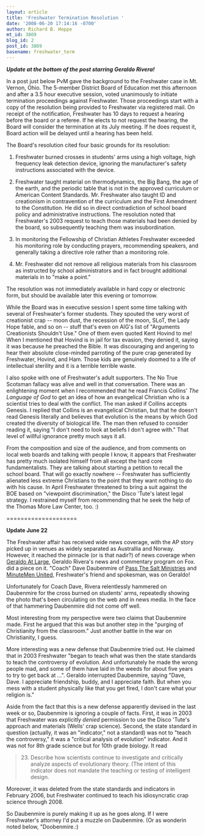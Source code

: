 ```yaml
---
layout: article
title: 'Freshwater Termination Resolution '
date: '2008-06-20 17:14:16 -0700'
author: Richard B. Hoppe
mt_id: 3869
blog_id: 2
post_id: 3869
basename: freshwater_term
---
```

**_Update at the bottom of the post starring Geraldo Rivera!_**

In a post just below PvM gave the background to the Freshwater case in Mt. Vernon, Ohio.  The 5-member District Board of Education met this afternoon and after a 3.5 hour executive session, voted unanimously to initiate termination proceedings against Freshwater.  Those proceedings start with a copy of the resolution being provided to Freshwater via registered mail.  On receipt of the notification, Freshwater has 10 days to request a hearing before the board or a referee.  If he elects to not request the hearing, the Board will consider the termination at its July meeting.  If he does request it, Board action will be delayed until a hearing has been held.

The Board's resolution cited four basic grounds for its resolution:

1.  Freshwater burned crosses in students' arms using a high voltage, high frequency leak detection device, ignoring the manufacturer's safety instructions associated with the device.

2.  Freshwater taught material on thermodynamics, the Big Bang, the age of the earth, and the periodic table that is not in the approved curriculum or American Content Standards.  Mr. Freshwater also taught ID and creationism in contravention of the curriculum and the First Amendment to the Constitution.  He did so in direct contradiction of school board policy and administrative instructions.  The resolution noted that Freshwater's 2003 request to teach those materials had been denied by the board, so subsequently teaching them was insubordination.

3.  In monitoring the Fellowship of Christian Athletes Freshwater exceeded his monitoring role by conducting prayers, recommending speakers, and generally taking a directive role rather than a monitoring role.

4.  Mr. Freshwater did not remove all religious materials from his classroom as instructed by school administrators and in fact brought additional materials in to "make a point."

The resolution was not immediately available in hard copy or electronic form, but should be available later this evening or tomorrow.

While the Board was in executive session I spent some time talking with several of Freshwater's former students.  They spouted the very worst of creationist crap -- moon dust, the recession of the moon, SLoT, the Lady Hope fable, and so on -- stuff that's even on AIG's list of "Arguments Creationists Shouldn't Use."  One of them even quoted Kent Hovind to me!  When I mentioned that Hovind is in jail for tax evasion, they denied it, saying it was because he preached the Bible.  It was discouraging and angering to hear their absolute close-minded parroting of the pure crap generated by Freshwater, Hovind, and Ham.  Those kids are genuinely doomed to a life of intellectual sterility and it is a terrible terrible waste.

I also spoke with one of Freshwater's adult supporters.  The No True Scotsman fallacy was alive and well in that conversation.  There was an enlightening moment when I recommended that he read Francis Collins' _The Language of God_ to get an idea of how an evangelical Christian who is a scientist tries to deal with the conflict.  The man asked if Collins accepts Genesis.  I replied that Collins is an evangelical Christian, but that he doesn't read Genesis literally and believes that evolution is the means by which God created the diversity of biological life.  The man then refused to consider reading it, saying "I don't need to look at beliefs I don't agree with."  That level of willful ignorance pretty much says it all.

From the composition and size of the audience, and from comments on local web boards and talking with people I know, it appears that Freshwater has pretty much isolated himself from all except the hard core fundamentalists.  They are talking about starting a petition to recall the school board.  That will go exactly nowhere -- Freshwater has sufficiently alienated less extreme Christians to the point that they want nothing to do with his cause.  In April Freshwater threatened to bring a suit against the BOE based on "viewpoint discrimination," the Disco 'Tute's latest legal strategy.  I restrained myself from recommending that he seek the help of the Thomas More Law Center, too.  :)

====================

**Update June 22**

The Freshwater affair has received wide news coverage, with the AP story picked up in venues as widely separated as Australlia and Norway.  However, it reached the pinnacle (or is that nadir?) of news coverage when [Geraldo At Large](http://www.foxnews.com/geraldo/), Geraldo Rivera's news and commentary program on Fox. did a piece on it.  "Coach" Dave Daubenmire of [Pass The Salt Ministries](http://www.ptsalt.com/) and [MinuteMen United](http://www.minutemenunited.org/), Freshwater's friend and spokesman, was on Geraldo!

Unfortunately for Coach Dave, Rivera relentlessly hammered on Daubenmire for the cross burned on students' arms, repeatedly showing the photo that's been circulating on the web and in news media.  In the face of that hammering Daubenmire did not come off well.

Most interesting from my perspective were two claims that Daubenmire made.  First he argued that this was but another step in the "purging of Christianity from the classroom."  Just another battle in the war on Christianity, I guess.

More interesting was a new defense that Daubenmire tried out.  He claimed that in 2003 Freshwater "began to teach what was then the state standards to teach the controversy of evolution.  And unfortunately he made the wrong people mad, and some of them have laid in the weeds for about five years to try to get back at ...".  Geraldo interrupted Daubenmire, saying "Dave, Dave.  I appreciate friendship, buddy, and I appreciate faith.  But when you mess with a student physically like that you get fired, I don't care what your religion is."

Aside from the fact that this is a new defense apparently devised in the last week or so, Daubenmire is ignoring a couple of facts.  First, it was in 2003 that Freshwater was explicitly _denied_ permission to use the Disco 'Tute's approach and materials (Wells' crap science).  Second, the state standard in question (actually, it was an "indicator," not a standard) was not to "teach the controversy," it was a "critical analysis of evolution" indicator.  And it was not for 8th grade science but for 10th grade biology.  It read

> 23. Describe how scientists continue to investigate and critically analyze aspects of evolutionary theory. (The intent of this indicator does not mandate the teaching or testing of intelligent design.

Moreover, it was deleted from the state standards and indicators in February 2006, but Freshwater continued to teach his idiosyncratic crap science through 2008.

So Daubenmire is purely making it up as he goes along.  If I were Freshwater's attorney I'd put a muzzle on Daubenmire.  (Or as wonderin noted below, "Doobenmire.:)
